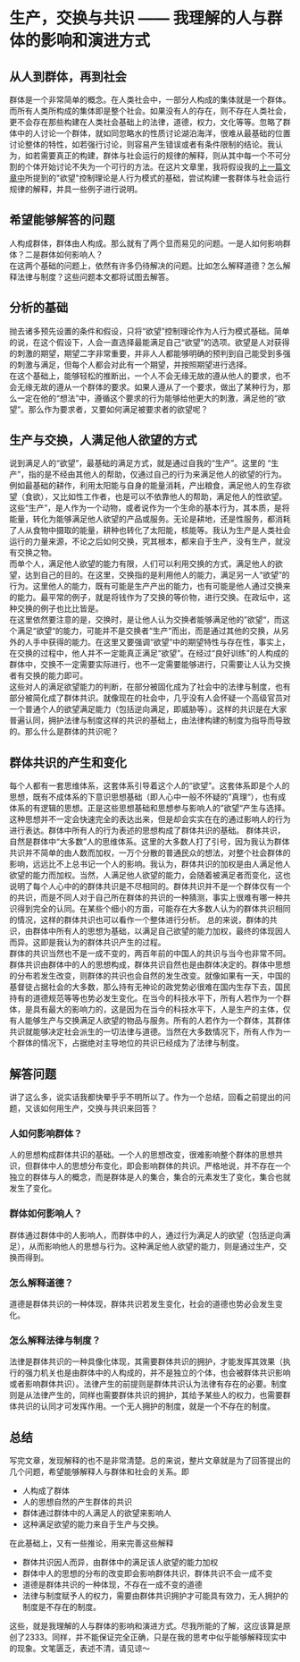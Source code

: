 # 生产，交换与共识 —— 我理解的人与群体的影响和演进方式
## 从人到群体，再到社会
群体是一个非常简单的概念。在人类社会中，一部分人构成的集体就是一个群体。而所有人类所构成的集体即是整个社会。如果没有人的存在，则不存在人类社会，更不会存在那些构建在人类社会基础上的法律，道德，权力，文化等等。忽略了群体中的人讨论一个群体，就如同忽略水的性质讨论湖泊海洋，很难从最基础的位置讨论整体的特性，如若强行讨论，则容易产生错误或者有条件限制的结论。我认为，如若需要真正的构建，群体与社会运行的规律的解释，则从其中每一个不可分割的个体开始讨论不失为一个可行的方法。在这片文章里，我将假设我的[上一篇文章中](https://headwink.github.io/page1)所提到的"欲望"控制理论是人行为模式的基础，尝试构建一套群体与社会运行规律的解释，并具一些例子进行说明。
## 希望能够解答的问题
人构成群体，群体由人构成。那么就有了两个显而易见的问题。一是人如何影响群体？二是群体如何影响人？  
在这两个基础的问题上，依然有许多仍待解决的问题。比如怎么解释道德？怎么解释法律与制度？这些问题本文都将试图去解答。
## 分析的基础
抛去诸多预先设置的条件和假设，只将“欲望”控制理论作为人行为模式基础。简单的说，在这个假设下，人会一直选择最能满足自己“欲望”的选项。欲望是人对获得的刺激的期望，期望二字非常重要，并非人人都能够明确的预判到自己能受到多强的刺激与满足，但每个人都会对此有一个期望，并按照期望进行选择。  
在这个基础上，能够轻松的推断出，一个人不会无缘无故的遵从他人的要求，也不会无缘无故的遵从一个群体的要求。如果人遵从了一个要求，做出了某种行为，那么一定在他的“想法”中，遵循这个要求的行为能够给他更大的刺激，满足他的“欲望”。那么作为要求者，又要如何满足被要求者的欲望呢？
## 生产与交换，人满足他人欲望的方式
说到满足人的“欲望”，最基础的满足方式，就是通过自我的“生产”。这里的
“生产”，指的是不经由其他人的帮助，仅通过自­己的行为来满足他人的欲望的行为。例如最基础的耕作，利­用太阳能与自身的能量消耗，产出粮食，满足他人的生存欲望（食欲），又比如性工作者，也是可以不依靠他人的帮助，满足他人的性欲望。这些“生产”，是人作为一个动物，或者说作为一个生命的基本行为，其本质，是将能量，转化为能够满足他人欲望的产品或服务。无论是耕地，还是性服务，都消耗了人从食物中摄取的能量，耕种也转化了太阳能，核能等。我认为生产是人类社会运行的力量来源，不论之后如何交换，究其根本，都来自于生产，没有生产，就没有交换之物。  
而单个人，满足他人欲望的能力有限，人们可以利用交换的方式，满足他人的欲望，达到自己的目的。在这里，交换指的是利用他人的能力，满足另一人“欲望”的行为。这里他人的能力，既有可能是生产产出的能力，也有可能是他人通过交换来的能力。最平常的例子，就是将钱作为了交换的等价物，进行交换。在政坛中，这种交换的例子也比比皆是。  
在这里依然要注意的是，交换时，是让他人认为交换者能够满足他的”欲望“，而这个满足“欲望“的能力，可能并不是交换者“生产”而出，而是通过其他的交换，从另外的人手中获得的能力。在这里又要强调“欲望”中的期望特性与存在性，事实上，在交换的过程中，他人并不一定能真正满足“欲望”。在经过“良好训练”的人构成的群体中，交换不一定需要实际进行，也不一定需要能够进行，只需要让人认为交换者有交换的能力即可。  
这些对人的满足欲望能力的判断，在部分被固化成为了社会中的法律与制度，也有部分被简化成了群体共识。就像现在的社会中，几乎没有人会怀疑一个高级官员对一个普通个人的欲望满足能力（包括逆向满足，即威胁等）。这样的共识是在大家普遍认同，拥护法律与制度这样的共识的基础上，由法律构建的制度为指导而导致的。那么什么是群体的共识呢？
## 群体共识的产生和变化
每个人都有一套思维体系，这套体系引导着这个人的“欲望”。这套体系即是个人的思想，既有不成体系的下意识思想基础（即人心中一般不怀疑的”真理“），也有成体系的有逻辑的思想。正是这些思想基础和思想参与影响人的”欲望“产生与选择。这种思想并不一定会快速完全的表达出来，但是却会实实在在的通过影响人的行为进行表达。群体中所有人的行为表述的思想构成了群体共识的基础。
群体共识，自然是群体中“大多数”人的思维体系。这里的大多数人打了引号，因为我认为群体共识并不简单的由人数而加权，一万个分散的普通民众的想法，对整个社会群体的影响，远远比不上总书记一个人的影响。我认为，群体共识的加权是由人满足他人欲望的能力而加权。当然，人满足他人欲望的能力，会随着被满足者而变化，这也说明了每个人心中的的群体共识是不尽相同的。群体共识并不是一个群体仅有一个的共识，而是不同人对于自己所在群体的共识的一种猜测，事实上很难有哪一种共识得到完全的认同。在某些个细小的方面，可能存在大多数人认为的群体共识相同的情况，这样的群体共识也可以看作一个整体进行分析。 总的来说，群体的共识，由群体中所有人的思想为基础，以满足自己欲望的能力加权，最终的体现因人而异。这即是我认为的群体共识产生的过程。  
群体的共识当然也不是一成不变的，两百年前的中国人的共识与当今也非常不同。群体共识由群体中的人的思想构成，群体共识自然也是由群体决定的。群体中思想的分布若发生改变，则群体的共识也会自然的发生改变。就像如果有一天，中国的基督徒占据社会的大多数，那么持有无神论的政党势必很难在国内生存下去，国民持有的道德规范等等也势必发生变化。在当今的科技水平下，所有人若作为一个群体，是具有最大的影响力的，这是因为在当今的科技水平下，人是生产的主体，仅有人能够生产与交换满足人欲望的物品与服务。所有的人若作为一个群体，其群体共识就能够决定社会派生的一切法律与道德。当然在大多数情况下，所有人作为一个群体的情况下，占据绝对主导地位的共识已经成为了法律与制度。
## 解答问题
讲了这么多，说实话我都快晕乎乎不明所以了。作为一个总结，回看之前提出的问题，又该如何用生产，交换与共识来回答？
### 人如何影响群体？
人的思想构成群体共识的基础。一个人的思想改变，很难影响整个群体的思想共识，但群体中人的思想分布变化，即会影响群体的共识。严格地说，并不存在一个独立的群体与人的概念，而是群体是人的集合，集合的元素发生了变化，集合也就发生了变化。
### 群体如何影响人？
群体通过群体中的人影响人，而群体中的人，通过行为满足人的欲望（包括逆向满足），从而影响他人的思想与行为。这种满足他人欲望的能力，则是通过生产，交换而得到。
### 怎么解释道德？
道德是群体共识的一种体现，群体共识若发生变化，社会的道德也势必会发生变化。  
### 怎么解释法律与制度？
法律是群体共识的一种具像化体现，其需要群体共识的拥护，才能发挥其效果（执行的强力机关也是由群体中的人构成的，并不是独立的个体，也会被群体共识影响或者影响群体共识）。法律产生的前提则是群体共识认为法律有存在的必要。制度则是从法律产生的，同样也需要群体共识的拥护，其给予某些人的权力，也需要群体共识的认同才可发挥作用。一个无人拥护的制度，就是一个不存在的制度。  
## 总结
写完文章，发现解释的也不是非常清楚。总的来说，整片文章就是为了回答提出的几个问题，希望能够解释人与群体和社会的关系。即
* 人构成了群体
* 人的思想自然的产生群体的共识
* 群体通过群体中的人满足人的欲望来影响人
* 这种满足欲望的能力来自于生产与交换。  

在此基础上，又有一些推论，用来完善这些解释
* 群体共识因人而异，由群体中的满足该人欲望的能力加权
* 群体中人的思想的分布的改变即会影响群体共识，群体共识不会一成不变
* 道德是群体共识的一种体现，不存在一成不变的道德
* 法律与制度赋予人的权力，需要由群体共识拥护才可能具有效力，无人拥护的制度是不存在的制度。  

这些，就是我理解的人与群体的影响和演进方式。尽我所能的了解，这应该算是原创了2333。同样，并不能保证完全正确，只是在我的思考中似乎能够解释现实中的现象。文笔匮乏，表述不清，请见谅～
